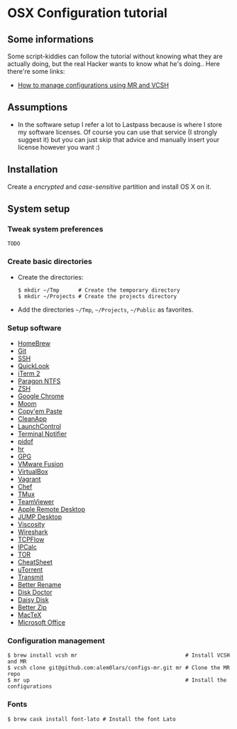 # OSX Configuration tutorial

## Some informations

Some script-kiddies can follow the tutorial without knowing what they are actually doing, but the real Hacker wants to know what he's doing.. Here there're some links:
* [How to manage configurations using MR and VCSH](http://www.martin-burger.net/blog/unix-shell/manage-dotfiles-quickly-and-effortlessly/)

## Assumptions

* In the software setup I refer a lot to Lastpass because is where I store my software licenses. Of course you can use that service (I strongly suggest it) but you can just skip that advice and manually insert your license however you want :)

## Installation

Create a *encrypted* and *case-sensitive* partition and install OS X on it.

## System setup

### Tweak system preferences

`TODO`

### Create basic directories

* Create the directories:
  
  ```
  $ mkdir ~/Tmp      # Create the temporary directory
  $ mkdir ~/Projects # Create the projects directory
  ```

* Add the directories `~/Tmp`, `~/Projects`, `~/Public` as favorites.

### Setup software

* [HomeBrew](./software/homebrew.md)
* [Git](./software/git.md)
* [SSH](./software/ssh.md)
* [QuickLook](./software/quicklook.md)
* [iTerm 2](./software/iterm2.md)
* [Paragon NTFS](./software/paragon_ntfs.md)
* [ZSH](./software/zsh.md)
* [Google Chrome](./software/google_chrome.md)
* [Moom](./software/moom.md)
* [Copy'em Paste](./software/copyempaste.md)
* [CleanApp](./software/cleanapp.md)
* [LaunchControl](./software/launchcontrol.md)
* [Terminal Notifier](./software/terminal_notifier.md)
* [pidof](./software/pidof.md)
* [hr](./software/hr.md)
* [GPG](./software/gpg.md)
* [VMware Fusion](./software/vmware_fusion.md)
* [VirtualBox](./software/virtualbox.md)
* [Vagrant](./software/vagrant.md)
* [Chef](./software/chef.md)
* [TMux](./software/tmux.md)
* [TeamViewer](./software/teamviewer.md)
* [Apple Remote Desktop](./software/apple_remote_desktop.md)
* [JUMP Desktop](./software/jump_desktop.md)
* [Viscosity](./software/viscosity.md)
* [Wireshark](./software/wireshark.md)
* [TCPFlow](./software/tcpflow.md)
* [IPCalc](./software/ipcalc.md)
* [TOR](./software/tor.md)
* [CheatSheet](./software/cheatsheet.md)
* [uTorrent](./software/utorrent.md)
* [Transmit](./software/transmit.md)
* [Better Rename](./software/better_rename.md)
* [Disk Doctor](./software/disk_doctor.md)
* [Daisy Disk](./software/daisy_disk.md)
* [Better Zip](./software/better_zip.md)
* [MacTeX](./software/mactex.md)
* [Microsoft Office](./software/microsoft_office.md)

### Configuration management

```
$ brew install vcsh mr                                  # Install VCSH and MR
$ vcsh clone git@github.com:alem0lars/configs-mr.git mr # Clone the MR repo
$ mr up                                                 # Install the configurations
```

### Fonts

```
$ brew cask install font-lato # Install the font Lato
```
